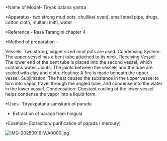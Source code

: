*Name of Model- Tiryak patana yantra 

*Apparatus- two strong mud pots, chullika( oven), small steel pipe, drugs, cotton cloth, multani mitti, water 

*Reference - Rasa Tarangini chapter 4 

*Method of preparation -

Vessels: Two strong, bigger sized mud pots are used. 
Condensing System: The upper vessel has a bent tube attached to its neck. 
Receiving Vessel: The lower end of the bent tube is placed into the second vessel, which contains water. 
Joints: The joints between the vessels and the tube are sealed with clay and cloth. 
Heating: A fire is made beneath the upper vessel. 
Sublimation: The heat causes the substance in the upper vessel to turn into vapor, travel through the angled tube, and condense into the water in the lower vessel. 
Condensation: Constant cooling of the lower vessel helps condense the vapor into a liquid form.

*Uses- Tiryakpatana samskara of parada

- Extraction of parada from hingula

*Example-  Extraction/ purification of parada ( mercury)

![IMG-20250916-WA0000.jpg](https://github.com/user-attachments/assets/6fb4b89b-e237-4dfa-9c81-e0521d90a811)

